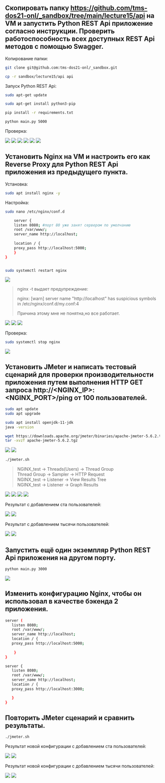 Скопировать папку https://github.com/tms-dos21-onl/_sandbox/tree/main/lecture15/api на VM и запустить Python REST Api приложение согласно инструкции. Проверить работоспособность всех доступных REST Api методов с помощью Swagger.
-
Копирование папки:

``` bash
git clone git@github.com:tms-dos21-onl/_sandbox.git

cp -r sandbox/lecture15/api api
```

Запуск Python REST Api:

``` bash
sudo apt-get update

sudo apt-get install python3-pip

pip install -r requirements.txt

python main.py 5000
```
Проверка:

![](/HW14/assets/1-1.png) 
![](/HW14/assets/1-2.png) 
![](/HW14/assets/1-3.png) 
![](/HW14/assets/1-4.png) 
![](/HW14/assets/1-5.png) 
![](/HW14/assets/1-6.png) 

Установить Nginx на VM и настроить его как Reverse Proxy для Python REST Api приложения из предыдущего пункта.
-
Установка:

``` bash
sudo apt install nginx -y
```
Настройка:

``` bash
sudo nano /etc/nginx/conf.d

    server {
    listen 8080; #порт 80 уже занят сервером по умолчанию
    root /var/www/;
    server_name http://localhost;
    
    location / {
    proxy_pass http://localhost:5000;
    }
}


sudo systemctl restart nginx  
```
![](/HW14/assets/2-1.png) 
> nginx -t выдает предупреждение: 
> 
 >nginx: [warn] server name "http://localhost" has suspicious symbols in /etc/nginx/conf.d/my.conf:4  
>
>Причина этому мне не понятна,но все работает.

![](/HW14/assets/2-2.png) 
![](/HW14/assets/2-3.png) 
![](/HW14/assets/2-4.png) 

Проверка:

``` bash
sudo systemctl stop nginx
```
![](/HW14/assets/2-5.png) 

Установить JMeter и написать тестовый сценарий для проверки производительности приложения путем выполнения HTTP GET запроса http://<NGINX_IP>:<NGINX_PORT>/ping от 100 пользователей.
-

``` bash
sudo apt update
sudo apt upgrade

sudo apt install openjdk-11-jdk
java -version

wget https://downloads.apache.org/jmeter/binaries/apache-jmeter-5.6.2.tgz
tar -xvzf apache-jmeter-5.6.2.tgz
``` 
![](/HW14/assets/3-1.png) 
![](/HW14/assets/3-2.png) 

``` bash
./jmeter.sh
``` 
>NGINX_test  ->  Threads(Users)  -> Thread Group  
>Thread Group  ->  Sampler  ->  HTTP Request  
>NGINX_test  ->  Listener  ->  View Results Tree  
>NGINX_test  ->  Listener  ->  Graph Results

![](/HW14/assets/3-3.png)
![](/HW14/assets/3-4.png)
![](/HW14/assets/3-5.png)
![](/HW14/assets/3-6.png)


Результат с добавлением ста пользователей:

![](/HW14/assets/3-7.png)
![](/HW14/assets/3-8.png)

Результат с добавлением тысячи пользователей:

![](/HW14/assets/3-9.png)
![](/HW14/assets/3-10.png)


Запустить ещё один экземпляр Python REST Api приложения на другом порту.
-

``` bash
python main.py 3000
``` 
![](/HW14/assets/4-1.png)

Изменить конфигурацию Nginx, чтобы он использовал в качестве бэкенда 2 приложения.
-

``` bash
server (
   listen 8080;
   root /var/www/;
   server_name http://localhost;
   location / {
   proxy_pass http://localhost:5000;
    
    }
}

server {
   listen 8080;
   root /var/www/;
   server_name http://localhost;
   location / {
   proxy_pass http://localhost:3000;

   }
}
```

Повторить JMeter сценарий и сравнить результаты.
-

``` bash
./jmeter.sh
``` 
Результат новой конфигурации с добавлением ста пользователей:

![](/HW14/assets/6-1.png)
![](/HW14/assets/6-2.png)

Результат новой конфигурации с добавлением тысячи пользователей:

![](/HW14/assets/6-3.png)
![](/HW14/assets/6-4.png)


